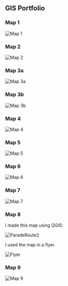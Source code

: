 ## GIS Portfolio

### Map 1

![Map 1](Lab1.png)

### Map 2

![Map 2](Lab2.png)

### Map 3a

![Map 3a](Lab3a.png)

### Map 3b

![Map 3b](Lab3b.png)

### Map 4

![Map 4](Lab4.png)

### Map 5

![Map 5](Lab5.png)

### Map 6

![Map 6](Lab6.png)

### Map 7

![Map 7](Lab7.png)

### Map 8

I made this map using QGIS:

![ParadeRoute2](ParadeRoute2.png)

I used the map in a flyer.

![Flyer](Flyer.png)

### Map 9

![Map 9](Lab9.png)
